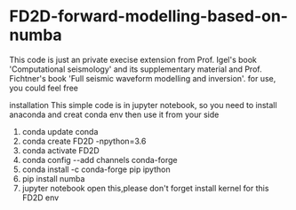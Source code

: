 # FD2D-forward-modelling-based-on-numba
This code is just an private execise extension from Prof. Igel's book 'Computational seismology' and its supplementary material and Prof. Fichtner's book 'Full seismic waveform modelling and inversion'. for use, you could feel free 

installation
This simple code is in jupyter notebook, so you need to install anaconda and creat conda env then use it from your side
1. conda update conda
2. conda create FD2D -npython=3.6
3. conda activate FD2D
4. conda config --add channels conda-forge
5. conda install -c conda-forge  pip ipython 
6. pip install numba
7. jupyter notebook open this,please don't forget install kernel for this FD2D env

